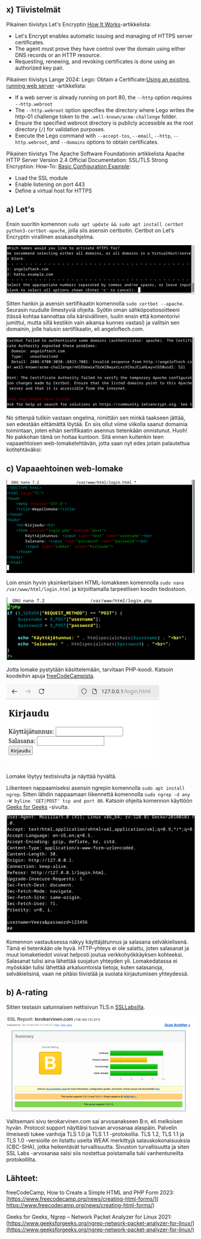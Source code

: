 ## x) Tiivistelmät

Pikainen tiivistys Let's Encryptin [How It Works](https://letsencrypt.org/how-it-works/)-artikkelista:
- Let's Encrypt enables automatic issuing and managing of HTTPS server certificates.
- The agent must prove they have control over the domain using either DNS records or an HTTP resource.
- Requesting, renewing, and revoking certificates is done using an authorized key pair.


Pikainen tiivistys Lange 2024: Lego: Obtain a Certificate:[Using an existing, running web server](https://go-acme.github.io/lego/usage/cli/obtain-a-certificate/index.html#using-an-existing-running-web-server) -artikkelista:
- If a web server is already running on port 80, the `--http` option requires `--http.webroot`
- The `--http.webroot` option specifies the directory where Lego writes the http-01 challenge token to the `.well-known/acme-challenge` folder.
- Ensure the specified webroot directory is publicly accessible as the root directory (`/`) for validation purposes.
- Execute the Lego command with `--accept-tos`, `--email`, `--http`, `--http.webroot`, and `--domains` options to obtain certificates.

Pikainen tiivistys The Apache Software Foundationin artikkelista Apache HTTP Server Version 2.4 Official Documentation: SSL/TLS Strong Encryption: How-To: [Basic Configuration Example](https://httpd.apache.org/docs/2.4/ssl/ssl_howto.html#configexample):
- Load the SSL module
- Enable listening on port 443
- Define a virtual host for HTTPS

## a) Let's

Ensin suoritin komennon `sudo apt update && sudo apt install certbot python3-certbot-apache`, jolla siis asensin certbotin. Certbot on Let’s Encryptin virallinen asiakasohjelma. 

![Add file: Upload](Sala1.png)

Sitten hankin ja asensin sertifikaatin komennolla `sudo certbot --apache`. Seurasin ruudulle ilmestyviä ohjeita. Syötin oman sähköpostiosoitteeni (tässä kohtaa kannattaa olla kärsivällinen, luulin ensin että komentorivi jumittui, mutta sillä kestikin vain aikansa kunnes vastasi) ja valitsin sen domainin, jolle halusin sertifikaatin, eli angeloftech.com.

![Add file: Upload](Sala2.png)

No sittenpä tulikin vastaan ongelma, nimittäin sen minkä taakseen jättää, sen edestään eittämättä löytää. En siis ollut viime viikolla saanut domainia toimintaan, joten eihän sertifikaatin asennus tietenkään onnistunut. Huoh! No pakkohan tämä on hoitaa kuntoon. Sitä ennen kuitenkin teen vapaaehtoisen web-lomaketehtävän, jotta saan nyt edes jotain palautettua kotitehtäväksi:

## c) Vapaaehtoinen web-lomake

![Add file: Upload](Sala3.png)

Loin ensin hyvin yksinkertaisen HTML-lomakkeen komennolla `sudo nano /var/www/html/login.html` ja kirjoittamalla tarpeellisen koodin tiedostoon. 

![Add file: Upload](Sala4.png)

Jotta lomake pystytään käsittelemään, tarvitaan PHP-koodi. Katsoin koodeihin apuja [freeCodeCampista](https://www.freecodecamp.org/news/creating-html-forms/).

![Add file: Upload](Sala5.png)

Lomake löytyy testisivulta ja näyttää hyvältä.

Liikenteen nappaamiseksi asensin ngrepin komennolla `sudo apt install ngrep`. Sitten lähdin nappaamaan liikennettä komennolla `sudo ngrep -d any -W byline 'GET|POST' tcp and port 80`. Katsoin ohjeita komennon käyttöön [Geeks for Geeks](https://www.geeksforgeeks.org/ngrep-network-packet-analyzer-for-linux/) -sivulta.

![Add file: Upload](Sala6.png)

Komennon vastauksessa näkyy käyttäjätunnus ja salasana selväkielisenä. Tämä ei tietenkään ole hyvä. HTTP-yhteys ei ole salattu, joten salasanat ja muut lomaketiedot voivat helposti joutua verkkohyökkäyksen kohteeksi. Salasanat tulisi aina lähettää suojatun yhteyden yli. Lomakedatassa ei myöskään tulisi lähettää arkaluontoisia tietoja, kuten salasanoja, selväkielisinä, vaan ne pitäisi tiivistää ja suolata kirjautumisen yhteydessä. 

## b) A-rating

Sitten testasin satunnaisen nettisivun TLS:n [SSLLabsilla](https://www.ssllabs.com/ssltest/). 

![Add file: Upload](Sala7.png)

Valitsemani sivu terokarvinen.com sai arvosanakseen B:n, eli melkoisen hyvän. Protocol support näyttäisi tuovan arvosanaa alaspäin. Palvelin ilmeisesti tukee vanhoja TLS 1.0 ja TLS 1.1 -protokollia. TLS 1.2, TLS 1.1 ja TLS 1.0 -versioille on listattu useita WEAK merkittyjä salauskokonaisuuksia (CBC-SHA), jotka heikentävät turvallisuutta. Sivuston turvallisuutta ja siten SSL Labs -arvosanaa saisi siis nostettua poistamalla tuki vanhentuneilta protokollilta.

## Lähteet: 

freeCodeCamp, How to Create a Simple HTML and PHP Form 2023: [https://www.freecodecamp.org/news/creating-html-forms/]( https://www.freecodecamp.org/news/creating-html-forms/)

Geeks for Geeks, Ngrep – Network Packet Analyzer for Linux 2021: [https://www.geeksforgeeks.org/ngrep-network-packet-analyzer-for-linux/](https://www.geeksforgeeks.org/ngrep-network-packet-analyzer-for-linux/)




